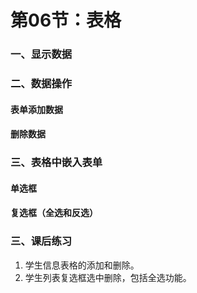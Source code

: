 # 第06节：表格

### 一、显示数据

### 二、数据操作

#### 表单添加数据

#### 删除数据

### 三、表格中嵌入表单

#### 单选框

#### 复选框（全选和反选）

### 三、课后练习

1. 学生信息表格的添加和删除。
2. 学生列表复选框选中删除，包括全选功能。
